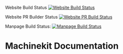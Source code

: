 Website Build Status [![Website Build Status](https://jenkins.machinekit.io/buildStatus/icon?job=website-production)](https://jenkins.machinekit.io/view/machinekit/job/website-production/)

Website PR Builder Status [![Website PR Build Status](https://jenkins.machinekit.io/buildStatus/icon?job=website-preview)](https://jenkins.machinekit.io/job/website-preview)

Manpage Build Status: [![Manpage Build Status](https://jenkins.machinekit.io/buildStatus/icon?job=machinekit-manpages)](https://jenkins.machinekit.io/job/machinekit-manpages/)

# Machinekit Documentation


